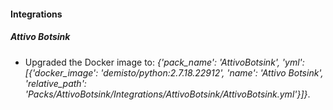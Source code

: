 #### Integrations
##### Attivo Botsink
- Upgraded the Docker image to: *{'pack_name': 'AttivoBotsink', 'yml': [{'docker_image': 'demisto/python:2.7.18.22912', 'name': 'Attivo Botsink', 'relative_path': 'Packs/AttivoBotsink/Integrations/AttivoBotsink/AttivoBotsink.yml'}]}*.
